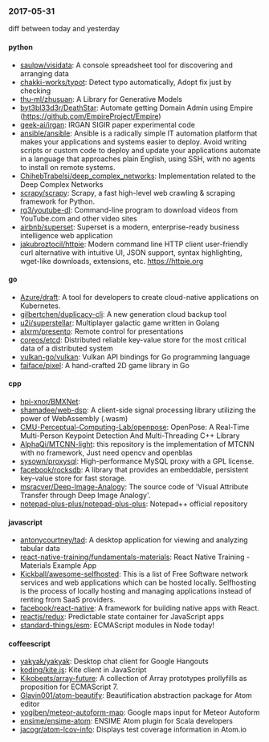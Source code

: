 ### 2017-05-31
diff between today and yesterday

#### python
* [saulpw/visidata](https://github.com/saulpw/visidata): A console spreadsheet tool for discovering and arranging data
* [chakki-works/typot](https://github.com/chakki-works/typot): Detect typo automatically, Adopt fix just by checking
* [thu-ml/zhusuan](https://github.com/thu-ml/zhusuan): A Library for Generative Models
* [byt3bl33d3r/DeathStar](https://github.com/byt3bl33d3r/DeathStar): Automate getting Domain Admin using Empire (https://github.com/EmpireProject/Empire)
* [geek-ai/irgan](https://github.com/geek-ai/irgan): IRGAN SIGIR paper experimental code
* [ansible/ansible](https://github.com/ansible/ansible): Ansible is a radically simple IT automation platform that makes your applications and systems easier to deploy. Avoid writing scripts or custom code to deploy and update your applications automate in a language that approaches plain English, using SSH, with no agents to install on remote systems.
* [ChihebTrabelsi/deep_complex_networks](https://github.com/ChihebTrabelsi/deep_complex_networks): Implementation related to the Deep Complex Networks
* [scrapy/scrapy](https://github.com/scrapy/scrapy): Scrapy, a fast high-level web crawling & scraping framework for Python.
* [rg3/youtube-dl](https://github.com/rg3/youtube-dl): Command-line program to download videos from YouTube.com and other video sites
* [airbnb/superset](https://github.com/airbnb/superset): Superset is a modern, enterprise-ready business intelligence web application
* [jakubroztocil/httpie](https://github.com/jakubroztocil/httpie): Modern command line HTTP client  user-friendly curl alternative with intuitive UI, JSON support, syntax highlighting, wget-like downloads, extensions, etc. https://httpie.org

#### go
* [Azure/draft](https://github.com/Azure/draft): A tool for developers to create cloud-native applications on Kubernetes.
* [gilbertchen/duplicacy-cli](https://github.com/gilbertchen/duplicacy-cli): A new generation cloud backup tool
* [u2i/superstellar](https://github.com/u2i/superstellar): Multiplayer galactic game written in Golang
* [alxrm/presento](https://github.com/alxrm/presento): Remote control for presentations
* [coreos/etcd](https://github.com/coreos/etcd): Distributed reliable key-value store for the most critical data of a distributed system
* [vulkan-go/vulkan](https://github.com/vulkan-go/vulkan): Vulkan API bindings for Go programming language
* [faiface/pixel](https://github.com/faiface/pixel): A hand-crafted 2D game library in Go

#### cpp
* [hpi-xnor/BMXNet](https://github.com/hpi-xnor/BMXNet): 
* [shamadee/web-dsp](https://github.com/shamadee/web-dsp): A client-side signal processing library utilizing the power of WebAssembly (.wasm)
* [CMU-Perceptual-Computing-Lab/openpose](https://github.com/CMU-Perceptual-Computing-Lab/openpose): OpenPose: A Real-Time Multi-Person Keypoint Detection And Multi-Threading C++ Library
* [AlphaQi/MTCNN-light](https://github.com/AlphaQi/MTCNN-light): this repository is the implementation of MTCNN with no framework, Just need opencv and openblas
* [sysown/proxysql](https://github.com/sysown/proxysql): High-performance MySQL proxy with a GPL license.
* [facebook/rocksdb](https://github.com/facebook/rocksdb): A library that provides an embeddable, persistent key-value store for fast storage.
* [msracver/Deep-Image-Analogy](https://github.com/msracver/Deep-Image-Analogy): The source code of 'Visual Attribute Transfer through Deep Image Analogy'.
* [notepad-plus-plus/notepad-plus-plus](https://github.com/notepad-plus-plus/notepad-plus-plus): Notepad++ official repository

#### javascript
* [antonycourtney/tad](https://github.com/antonycourtney/tad): A desktop application for viewing and analyzing tabular data
* [react-native-training/fundamentals-materials](https://github.com/react-native-training/fundamentals-materials): React Native Training - Materials Example App
* [Kickball/awesome-selfhosted](https://github.com/Kickball/awesome-selfhosted): This is a list of Free Software network services and web applications which can be hosted locally. Selfhosting is the process of locally hosting and managing applications instead of renting from SaaS providers.
* [facebook/react-native](https://github.com/facebook/react-native): A framework for building native apps with React.
* [reactjs/redux](https://github.com/reactjs/redux): Predictable state container for JavaScript apps
* [standard-things/esm](https://github.com/standard-things/esm): ECMAScript modules in Node today!

#### coffeescript
* [yakyak/yakyak](https://github.com/yakyak/yakyak): Desktop chat client for Google Hangouts
* [koding/kite.js](https://github.com/koding/kite.js): Kite client in JavaScript
* [Kikobeats/array-future](https://github.com/Kikobeats/array-future): A collection of Array prototypes prollyfills as proposition for ECMAScript 7.
* [Glavin001/atom-beautify](https://github.com/Glavin001/atom-beautify):  Beautification abstraction package for Atom editor
* [yogiben/meteor-autoform-map](https://github.com/yogiben/meteor-autoform-map): Google maps input for Meteor Autoform
* [ensime/ensime-atom](https://github.com/ensime/ensime-atom): ENSIME Atom plugin for Scala developers
* [jacogr/atom-lcov-info](https://github.com/jacogr/atom-lcov-info): Displays test coverage information in Atom.io
